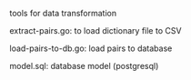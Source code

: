 tools for data transformation

extract-pairs.go: to load dictionary file to CSV

load-pairs-to-db.go: load pairs to database

model.sql: database model (postgresql)


